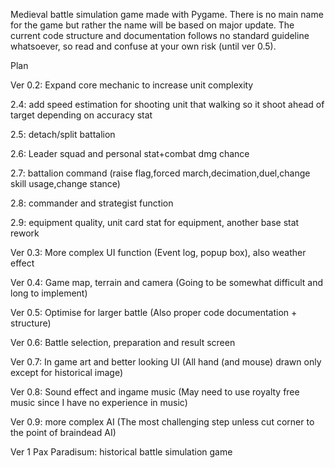 Medieval battle simulation game made with Pygame. There is no main name for the game but rather the name will be based on major update. 
The current code structure and documentation follows no standard guideline whatsoever, so read and confuse at your own risk (until ver 0.5).

Plan

Ver 0.2: Expand core mechanic to increase unit complexity

2.4: add speed estimation for shooting unit that walking so it shoot ahead of target depending on accuracy stat

2.5: detach/split battalion

2.6: Leader squad and personal stat+combat dmg chance

2.7: battalion command (raise flag,forced march,decimation,duel,change skill usage,change stance)

2.8: commander and strategist function

2.9: equipment quality, unit card stat for equipment, another base stat rework

Ver 0.3: More complex UI function (Event log, popup box), also weather effect

Ver 0.4: Game map, terrain and camera (Going to be somewhat difficult and long to implement)

Ver 0.5: Optimise for larger battle (Also proper code documentation + structure)

Ver 0.6: Battle selection, preparation and result screen

Ver 0.7: In game art and better looking UI (All hand (and mouse) drawn only except for historical image)

Ver 0.8: Sound effect and ingame music (May need to use royalty free music since I have no experience in music)

Ver 0.9: more complex AI (The most challenging step unless cut corner to the point of braindead AI)

Ver 1 Pax Paradisum: historical battle simulation game